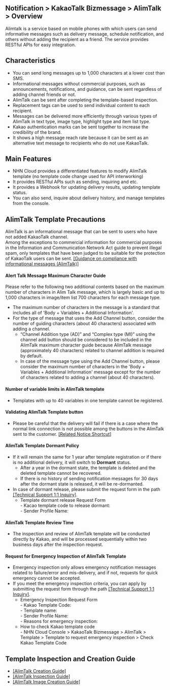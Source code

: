 ## Notification > KakaoTalk Bizmessage > AlimTalk > Overview

Alimtalk is a service based on mobile phones with which users can send informative messages such as delivery message, schedule notification, and others without adding the recipient as a friend.
The service provides RESTful APIs for easy integration.

## Characteristics
* You can send long messages up to 1,000 characters at a lower cost than SMS.
* Informational messages without commercial purposes, such as announcements, notifications, and guidance, can be sent regardless of adding channel friends or not.
* AlimTalk can be sent after completing the template-based inspection.
* Replacement tags can be used to send individual content to each recipient.
* Messages can be delivered more efficiently through various types of AlimTalk in text type, image type, highlight type and item list type.
* Kakao authentication marks can be sent together to increase the credibility of the brand.
* It shows a high message reach rate because it can be sent as an alternative text message to recipients who do not use KakaoTalk.

## Main Features
* NHN Cloud provides a differentiated features to modify AlimTalk template (no template code change used for API interworking)
* It provides RESTful APIs such as sending, inquiring and etc.
* It provides a Webhook for updating delivery results, updating template status.
* You can also send, inquire about delivery history, and manage templates from the console.

## AlimTalk Template Precautions
AlimTalk is an informational message that can be sent to users who have not added KakaoTalk channel.<br/> Among the exceptions to commercial information for commercial purposes in the Information and Communication Network Act guide to prevent illegal spam, only templates that have been judged to be suitable for the protection of KakaoTalk users can be sent. [[Guidance on compliance with informational messages (AlimTalk)]](https://cs.kakao.com/helps?articleId=1073203715&service=159&category=503&device=1871&locale=ko)

#### Alert Talk Message Maximum Character Guide
Please refer to the following two additional contents based on the maximum number of characters in Alim Talk message, which is largely basic and up to 1,000 characters in image/item list 700 characters for each message type.

* The maximum number of characters in the message is a standard that includes all of 'Body + Variables + Additional Information'.
* For the type of message that uses the Add Channel button, consider the number of guiding characters (about 40 characters) associated with adding a channel.
    * “Channel Addition type (AD)” and “Complex type (MI)” using the channel add button should be considered to be included in the AlimTalk maximum character guide because AlimTalk message (approximately 40 characters) related to channel addition is required by default.
    * In case of the message type using the Add Channel button, please consider the maximum number of characters in the 'Body + Variables + Additional Information' message except for the number of characters related to adding a channel (about 40 characters).

#### Number of variable limits in AlimTalk template
* Templates with up to 40 variables in one template cannot be registered.

#### Validating AlimTalk Template button
* Please be careful that the delivery will fail if there is a case where the normal link connection is not possible among the buttons in the AlimTalk sent to the customer. [[Related Notice Shortcut]](https://www.nhncloud.com/kr/support/notice/detail/5287)

#### AlimTalk Template Dormant Policy
* If it will remain the same for 1 year after template registration or if there is no additional delivery, it will switch to **Dormant** status. 
    * After a year in the dormant state, the template is deleted and the deleted template cannot be recovered.
    * If there is no history of sending notification messages for 30 days after the dormant state is released, it will be re-dormanted.
* In case of dormant release, please submit the request form in the path [[Technical Support 1:1 Inquiry]](https://www.nhncloud.com/kr/support/inquiry).
    * Template dormant release Request Form<br/>- Kacao template code to release dormant:<br/> - Sender Profile Name:

#### AlimTalk Template Review Time
* The inspection and review of AlimTalk template will be conducted directly by Kakao, and will be processed sequentially within two business days after the inspection request.

#### Request for Emergency Inspection of AlimTalk Template
* Emergency inspection only allows emergency notification messages related to failure/error and mis-delivery, and if not, requests for quick emergency cannot be accepted.
* If you meet the emergency inspection criteria, you can apply by submitting the request form through the path [[Technical Support 1:1 Inquiry]](https://www.nhncloud.com/kr/support/inquiry).
    * Emergency Inspection Request Form<br/>- Kakao Template Code:<br/> - Template name:<br/> - Sender Profile Name:<br/>- Reasons for emergency inspection:
    * How to check Kakao template code<br/>- NHN Cloud Console > KakaoTalk Bizmessage > AlimTalk > Template > Template to request emergency inspection > Check Kakao Template Code

## Template Inspection and Creation Guide
* [[AlimTalk Creation Guide]](https://kakaobusiness.gitbook.io/main/ad/bizmessage/notice-friend/content-guide)
* [[AlimTalk Inspection Guide]](https://kakaobusiness.gitbook.io/main/ad/bizmessage/notice-friend/audit)
* [[AlimTalk Image Creation Guide]](https://kakaobusiness.gitbook.io/main/ad/bizmessage/notice-friend/content-guide/image)
  


